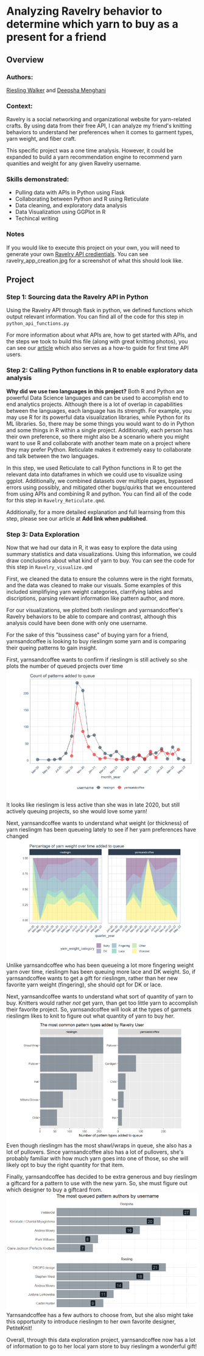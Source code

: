 # Analyzing Ravelry behavior to determine which yarn to buy as a present for a friend

## Overview

### Authors:
[Riesling Walker](https://www.linkedin.com/in/riesling/) and [Deepsha Menghani](https://www.linkedin.com/in/deepshamenghani/)

### Context:
Ravelry is a social networking and organizational website for yarn-related crafts. By using data from their free API, I can analyze my friend's knitting behaviors to understand her preferences when it comes to garment types, yarn weight, and fiber craft.

This specific project was a one time analysis. However, it could be expanded to build a yarn recommendation engine to recommend yarn quanities and weight for any given Ravelry username.

### Skills demonstrated:
* Pulling data with APIs in Python using Flask
* Collaborating between Python and R using Reticulate
* Data cleaning, and exploratory data analysis
* Data Visualization using GGPlot in R
* Techincal writing

### Notes
If you would like to execute this project on your own, you will need to generate your own [Ravelry API credientials](https://www.ravelry.com/groups/ravelry-api). You can see ravelry_app_creation.jpg for a screenshot of what this should look like.

## Project

### Step 1: Sourcing data the Ravelry API in Python
Using the Ravelry API through flask in python, we defined functions which output relevant information. You can find all of the code for this step in `python_api_functions.py`

For more information about what APIs are, how to get started with APIs, and the steps we took to build this file (along with great knitting photos), you can see our [article](https://medium.com/data-science-at-microsoft/how-to-access-an-api-for-first-time-api-users-879002f5f58d) which also serves as a how-to guide for first time API users.

### Step 2: Calling Python functions in R to enable exploratory data analysis
**Why did we use two languages in this project?** Both R and Python are powerful Data Science languages and can be used to accomplish end to end analytics projects. Although there is a lot of overlap in capabilities between the languages, each language has its strength. For example, you may use R for its powerful data visualization libraries, while Python for its ML libraries. So, there may be some things you would want to do in Python and some things in R within a single project. Additionally, each person has their own preference, so there might also be a scenario where you might want to use R and collaborate with another team mate on a project where they may prefer Python. Reticulate makes it extremely easy to collaborate and talk between the two languages.

In this step, we used Reticulate to call Python functions in R to get the relevant data into dataframes in which we could use to visualize using ggplot.  Additionally, we combined datasets over multiple pages, bypassed errors using possibly, and mitigated other bugs/quirks that we encountered from using APIs and combining R and python. You can find all of the code for this step in `Ravelry_Reticulate.qmd`.  

Additionally, for a more detailed explanation and full learnsing from this step, please see our article at **Add link when published**.

### Step 3: Data Exploration
Now that we had our data in R, it was easy to explore the data using summary statistics and data visualizations.  Using this information, we could draw conclusions about what kind of yarn to buy.  You can see the code for this step in `Ravelry_visualize.qmd`

First, we cleaned the data to ensure the columns were in the right formats, and the data was cleaned to make our visuals.  Some examples of this included simplifiying yarn weight categories, clarrifying lables and discriptions, parsing relevant information like pattern author, and more.

For our visualizations, we plotted both rieslingm and yarnsandcoffee's Ravelry behaviors to be able to compare and contrast, although this analysis could have been done with only one username.

For the sake of this "bussiness case" of buying yarn for a friend, yarnsandcoffee is looking to buy rieslingm some yarn and is comparing their queing patterns to gain insight.

First, yarnsandcoffee wants to confirm if rieslingm is still actively so she plots the number of queued projects over time
![Queued projects over time for yarnsandcoffee and rieslingm](/images/queued_over_time.png?raw=true)
It looks like rieslingm is less active than she was in late 2020, but still actively queuing projects, so she would love some yarn!

Next, yarnsandcoffee wants to understand what weight (or thickness) of yarn rieslingm has been queueing lately to see if her yarn preferences have changed
![Yarn weight over time for yarnsandcoffee and rieslingm](/images/yarn_weight.png?raw=true)
Unlike yarnsandcoffee who has been queueing a lot more fingering weight yarn over time, rieslingm has been queuing more lace and DK weight. So, if yarnsandcoffee wants to get a gift for rieslingm, rather than her new favorite yarn weight (fingering), she should opt for DK or lace.

Next, yarnsandcoffee wants to understand what sort of quantity of yarn to buy. Knitters would rather *not* get yarn, than get too little yarn to accomplish their favorite project. So, yarnsandcoffee will look at the types of garmets rieslingm likes to knit to figure out what quantity of yarn to buy her.
![Garment type in queue for yarnsandcoffee and rieslingm](/images/garment_type.png?raw=true)
Even though rieslingm has the most shawl/wraps in queue, she also has a lot of pullovers.  Since yarnsandcoffee also has a lot of pullovers, she's probably familiar with how much yarn goes into one of those, so she will likely opt to buy the right quantity for that item.

Finally, yarnsandcoffee has decided to be extra generous and buy rieslingm a giftcard for a pattern to use with the new yarn.  So, she must figure out which designer to buy a giftcard from.  
![Author queue for yarnsandcoffee and rieslingm](/images/author.png?raw=true)
Yarnsandcoffee has a few authors to choose from, but she also might take this opportunity to introduce rieslingm to her own favorite designer, PetiteKnit!

Overall, through this data exploration project, yarnsandcoffee now has a lot of information to go to her local yarn store to buy rieslingm a wonderful gift!
